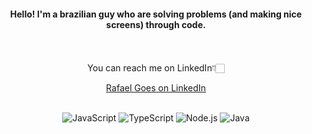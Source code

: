 <div align="center">
 <h4>Hello! I'm a brazilian guy who are solving problems (and making nice screens) through code.</h4>
<div style="display: inline_block"> <br>
        
</div> </div> 
<br>

<div align="center";>    
        You can reach me on LinkedIn👇🏻

<a href="https://www.linkedin.com/in/rafaelgoesds">Rafael Goes on LinkedIn</a>
</div>

<div style="display: inline_block"; align="center"><br>
        <img alt="JavaScript" src="https://img.shields.io/badge/JavaScript-FAFAFA?style=for-the-badge&logo=javascript&logoColor=black">
        <img alt="TypeScript" src="https://img.shields.io/badge/TypeScript-FAFAFA?style=for-the-badge&logo=typescript&logoColor=black">
        <img alt="Node.js" src="https://img.shields.io/badge/Node.js-FAFAFA?style=for-the-badge&logo=node.js&logoColor=black">
        <img alt="Java" src="https://img.shields.io/badge/Java-FAFAFA?style=for-the-badge&logo=openjdk&logoColor=black">
        

</div>
